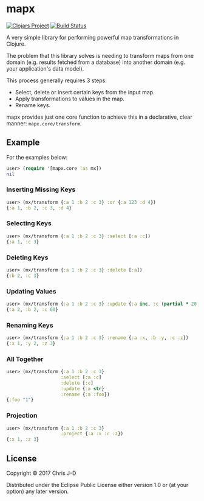 # mapx

[![Clojars Project](https://img.shields.io/clojars/v/chrisjd/mapx.svg)](https://clojars.org/chrisjd/mapx)
[![Build Status](https://travis-ci.org/chrisjd-uk/mapx.svg?branch=master)](https://travis-ci.org/chrisjd-uk/mapx)

A very simple library for performing powerful map transformations in
Clojure.

The problem that this library solves is needing to transform maps from
one domain (e.g. results fetched from a database) into another domain
(e.g. your application's data model).

This process generally requires 3 steps:

- Select, delete or insert certain keys from the input map.
- Apply transformations to values in the map.
- Rename keys.

mapx provides just one core function to achieve this in a declarative,
clear manner: `mapx.core/transform`.


## Example

For the examples below:

```clojure
user> (require '[mapx.core :as mx])
nil
```

### Inserting Missing Keys

``` clojure
user> (mx/transform {:a 1 :b 2 :c 3} :or {:a 123 :d 4})
{:a 1, :b 2, :c 3, :d 4}
```

### Selecting Keys

```clojure
user> (mx/transform {:a 1 :b 2 :c 3} :select [:a :c])
{:a 1, :c 3}
```

### Deleting Keys

```clojure
user> (mx/transform {:a 1 :b 2 :c 3} :delete [:a])
{:b 2, :c 3}
```

### Updating Values

```clojure
user> (mx/transform {:a 1 :b 2 :c 3} :update {:a inc, :c (partial * 20)})
{:a 2, :b 2, :c 60}
```

### Renaming Keys

```clojure
user> (mx/transform {:a 1 :b 2 :c 3} :rename {:a :x, :b :y, :c :z})
{:x 1, :y 2, :z 3}
```

### All Together

```clojure
user> (mx/transform {:a 1 :b 2 :c 3}
                    :select [:a :c]
                    :delete [:c]
                    :update {:a str}
                    :rename {:a :foo})
{:foo "1"}
```

### Projection

``` clojure
user> (mx/transform {:a 1 :b 2 :c 3}
                    :project {:a :x :c :z})
{:x 1, :z 3}
```


## License

Copyright © 2017 Chris J-D

Distributed under the Eclipse Public License either version 1.0 or (at
your option) any later version.
